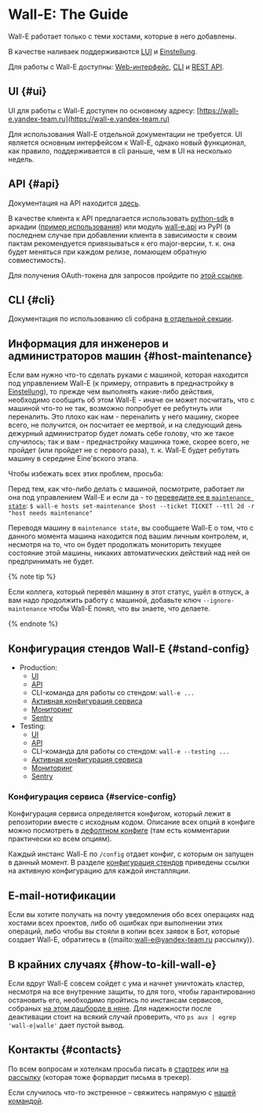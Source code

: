 # Wall-E: The Guide

Wall-E работает только с теми хостами, которые в него добавлены.

В качестве наливаек поддерживаются [LUI](https://setup.yandex-team.ru/) и [Einstellung](https://eine.yandex-team.ru/).

Для работы с Wall-E доступны: [Web-интерфейс](#ui), [CLI](#cli) и [REST API](#api).

## UI {#ui}

UI для работы с Wall-E доступен по основному адресу: [https://wall-e.yandex-team.ru](https://wall-e.yandex-team.ru)

Для использования Wall-E отдельной документации не требуется. UI является основным интерфейсом к Wall-E, однако новый функционал, как правило, поддерживается в cli раньше, чем в UI на несколько недель.

## API {#api}

Документация на API находится [здесь](http://api.wall-e.yandex-team.ru/).

В качестве клиента к API предлагается использовать [python-sdk](https://a.yandex-team.ru/arc/trunk/arcadia/infra/wall-e/sdk) в аркадии ([пример использования](https://a.yandex-team.ru/arc/trunk/arcadia/infra/wall-e/client)) или модуль [wall-e.api](https://pypi.yandex-team.ru/dashboard/repositories/default/packages/wall-e.api/) из PyPI (в последнем случае при добавлении клиента в зависимости к своим пактам рекомендуется привязываться к его major-версии, т. к. она будет меняться при каждом релизе, ломающем обратную совместимость).

Для получения OAuth-токена для запросов пройдите по [этой ссылке](https://oauth.yandex-team.ru/authorize?response_type=token&client_id=9e9702c0b7f54152ac339989d9039ccd).

## CLI {#cli}

Документация по использованию cli собрана [в отдельной секции](../cli.md).


## Информация для инженеров и администраторов машин {#host-maintenance}

Если вам нужно что-то сделать руками с машиной, которая находится под управлением Wall-E (к примеру, отправить в преднастройку в [Einstellung](https://wiki.yandex-team.ru/einstellung)), то прежде чем выполнять какие-либо действия, необходимо сообщить об этом Wall-E - иначе он может посчитать, что с машиной что-то не так, возможно попробует ее ребутнуть или переналить. Это плохо как нам - переналить у него машину, скорее всего, не получится, он посчитает ее мертвой, и на следующий день дежурный администратор будет ломать себе голову, что же такое случилось; так и вам - преднастройку машинка тоже, скорее всего, не пройдет (или пройдет не с первого раза), т. к. Wall-E будет ребутать машину в середине Eine'вского этапа.

Чтобы избежать всех этих проблем, просьба:

Перед тем, как что-либо делать с машиной, посмотрите, работает ли она под управлением Wall-E и если да - то [переведите ее в `maintenance state`](maintenance.md):
`$ wall-e hosts set-maintenance $host --ticket TICKET --ttl 2d -r "host needs maintenance"`

Переводя машину в `maintenance state`, вы сообщаете Wall-E о том, что с данного момента машина находится под вашим личным контролем, и, несмотря на то, что он будет продолжать мониторить текущее состояние этой машины, никаких автоматических действий над ней он предпринимать не будет.

{% note tip %}

Если коллега, который перевёл машину в этот статус, ушёл в отпуск, а вам надо продолжить работу с машиной, добавьте ключ `--ignore-maintenance` чтобы Wall-E понял, что вы знаете, что делаете.

{% endnote %}


## Конфигурация стендов Wall-E {#stand-config}
* Production:
   * [UI](https://wall-e.yandex-team.ru/)
   * [API](http://api.wall-e.yandex-team.ru/)
   * CLI-команда для работы со стендом: `wall-e ...`
   * [Активная конфигурация сервиса](http://api.wall-e.yandex-team.ru/config)
   * [Мониторинг](https://yasm.yandex-team.ru/template/panel/wall-e-metrics/ctype=prod)
   * [Sentry](https://sentry.t.yandex-team.ru/monitoring/wall-e-production/)
* Testing:
   * [UI](https://wall-e-test.yandex-team.ru/)
   * [API](http://api.wall-e-test.yandex-team.ru/)
   * CLI-команда для работы со стендом: `wall-e --testing ...`
   * [Активная конфигурация сервиса](http://api.wall-e-test.yandex-team.ru/config)
   * [Мониторинг](https://yasm.yandex-team.ru/template/panel/wall-e-metrics/ctype=test)
   * [Sentry](https://sentry.t.yandex-team.ru/monitoring/wall-e-prestable/)


### Конфигурация сервиса {#service-config}

Конфигурация сервиса определяется конфигом, который лежит в репозитории вместе с исходным кодом. Описание всех опций в конфиге можно посмотреть в [дефолтном конфиге](https://a.yandex-team.ru/arc/trunk/arcadia/infra/walle/server/walle/walle.conf.yaml) (там есть комментарии практически ко всем опциям).

Каждый инстанс Wall-E по `/config` отдает конфиг, с которым он запущен в данный момент. В разделе [конфигурация стендов](#stand-config) приведены ссылки на активную конфигурацию для каждой инсталляции.


## E-mail-нотификации

Если вы хотите получать на почту уведомления обо всех операциях над хостами всех проектов, либо об ошибках при выполнении этих операций, либо чтобы вы стояли в копии всех заявок в Бот, которые создает Wall-E, обратитесь в ((mailto:wall-e@yandex-team.ru рассылку)).


## В крайних случаях {#how-to-kill-wall-e}

Если вдруг Wall-E совсем сойдет с ума и начнет уничтожать кластер, несмотря на все внутренние защиты, то для того, чтобы гарантированно остановить его, необходимо пройтись по инстансам сервисов, собраных [на этом дашборде в няне](https://nanny.yandex-team.ru/ui/#/services/dashboards/catalog/wall-e/). Для надежности после деактивации стоит на всякий случай проверить, что `ps aux | egrep 'wall-e|walle'` дает пустой вывод.


## Контакты {#contacts}

По всем вопросам и хотелкам просьба писать в [стартрек](https://st.yandex-team.ru/WALLESUPPORT) или [на рассылку](mailto:wall-e@yandex-team.ru) (которая тоже форвардит письма в трекер).

Если случилось что-то экстренное – свяжитесь напрямую с [нашей командой](https://abc.yandex-team.ru/services/wall-e/duty/).
